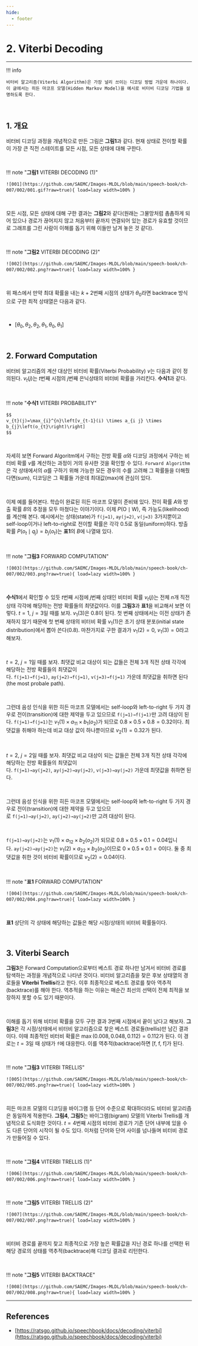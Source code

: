 ```yaml
---
hide:
  - footer
---
```


# 2. Viterbi Decoding

---

!!! info

    비터비 알고리즘(Viterbi Algorithm)은 가장 널리 쓰이는 디코딩 방법 가운데 하나이다. 이 글에서는 히든 마코프 모델(Hidden Markov Model)을 예시로 비터비 디코딩 기법을 설명하도록 한다.

<br/>

## 1. 개요

비터비 디코딩 과정을 개념적으로 만든 그림은 **그림1**과 같다. 현재 상태로 전이할 확률이 가장 큰 직전 스테이트를 모든 시점, 모든 상태에 대해 구한다.

<br/>

!!! note "**그림1** VITERBI DECODING (1)"

    ![001](https://github.com/SAEMC/Images-MLDL/blob/main/speech-book/ch-007/002/001.gif?raw=true){ load=lazy width=100% }

<br/>

모든 시점, 모든 상태에 대해 구한 결과는 **그림2**와 같다(원래는 그물망처럼 촘촘하게 되어 있으나 경로가 끊어지지 않고 처음부터 끝까지 연결되어 있는 경로가 유효할 것이므로 그래프를 그린 사람이 이해를 돕기 위해 이들만 남겨 놓은 것 같다).

<br/>

!!! note "**그림2** VITERBI DECODING (2)"

    ![002](https://github.com/SAEMC/Images-MLDL/blob/main/speech-book/ch-007/002/002.png?raw=true){ load=lazy width=100% }

<br/>

위 패스에서 만약 최대 확률을 내는 $k+2$번째 시점의 상태가 $\theta_{0}$라면 backtrace 방식으로 구한 최적 상태열은 다음과 같다.

<br/>

- $\left[\theta_{0}, \theta_{2}, \theta_{2}, \theta_{1}, \theta_{0}, \theta_{1}\right]$

<br/>

## 2. Forward Computation

비터비 알고리즘의 계산 대상인 비터비 확률(Viterbi Probability) $v$는 다음과 같이 정의된다. $v_{t}(j)$는 $t$번째 시점의 $j$번째 은닉상태의 비터비 확률을 가리킨다. **수식1**과 같다.

<br/>

!!! note "**수식1** VITERBI PROBABILITY"

    $$
    v_{t}(j)=\max_{i}^{n}\left[v_{t-1}(i) \times a_{i j} \times b_{j}\left(o_{t}\right)\right]
    $$

<br/>

자세히 보면 Forward Algoritm에서 구하는 전방 확률 $\alpha$와 디코딩 과정에서 구하는 비터비 확률 $v$를 계산하는 과정이 거의 유사한 것을 확인할 수 있다. `Forward Algorithm`은 각 상태에서의 $\alpha$를 구하기 위해 가능한 모든 경우의 수를 고려해 그 확률들을 더해줬다면(sum), 디코딩은 그 확률들 가운데 최대값(max)에 관심이 있다.

<br/>

이제 예를 들어본다. 학습이 완료된 히든 마코프 모델이 준비돼 있다. 전이 확률 $A$와 방출 확률 $B$의 추정을 모두 마쳤다는 이야기이다. 이제 $P(\mathrm{O} \mid \mathrm{W})$, 즉 가능도(likelihood)를 계산해 본다. 예시에서는 상태(state)가 `f(j=1)`, `ay(j=2)`, `v(j=3)` 3가지뿐이고 self-loop이거나 left-to-right로 전이할 확률은 각각 0.5로 동일(uniform)하다. 방출확률 $P\left(o_{t} \mid q_{j}\right)=b_{j}\left(o_{t}\right)$는 **표1**의 $B$에 나열돼 있다.

<br/>

!!! note "**그림3** FORWARD COMPUTATION"

    ![003](https://github.com/SAEMC/Images-MLDL/blob/main/speech-book/ch-007/002/003.png?raw=true){ load=lazy width=100% }

<br/>

**수식1**에서 확인할 수 있듯 $t$번째 시점에 $j$번째 상태인 비터비 확률 $v_{t}(j)$는 전체 $n$개 직전 상태 각각에 해당하는 전방 확률들의 최댓값이다. 이를 **그림3**과 **표1**을 비교해서 보면 이렇다. $t=1$, $j=3$일 때를 보자. $v_{1}(3)$은 0.8이 된다. 첫 번째 상태에서는 이전 상태가 존재하지 않기 때문에 첫 번째 상태의 비터비 확률 $v_{1}(1)$은 초기 상태 분포(initial state distribution)에서 뽑아 쓴다(0.8). 마찬가지로 구한 결과가 $v_{1}(2)=0$, $v_{1}(3)=0$라고 해보자.

<br/>

$t=2$, $j=1$일 때를 보자. 최댓값 비교 대상이 되는 값들은 전체 3개 직전 상태 각각에 해당하는 전방 확률들의 최댓값이다. `f(j=1)→f(j=1)`, `ay(j=2)→f(j=1)`, `v(j=3)→f(j=1)` 가운데 최댓값을 취하면 된다(the most probale path).

<br/>

그런데 음성 인식을 위한 히든 마코프 모델에서는 self-loop와 left-to-right 두 가지 경우로 전이(transition)에 대한 제약을 두고 있으므로 `f(j=1)→f(j=1)`만 고려 대상이 된다. `f(j=1)→f(j=1)`는 $v_{1}(1) \times a_{11} \times b_{1}\left(o_{2}\right)$가 되므로 $0.8 \times 0.5 \times 0.8=0.32$이다. 최댓값을 취해야 하는데 비교 대상 값이 하나뿐이므로 $v_{2}(1)=0.32$가 된다.

<br/>

$t=2$, $j=2$일 때를 보자. 최댓값 비교 대상이 되는 값들은 전체 3개 직전 상태 각각에 해당하는 전방 확률들의 최댓값이다. `f(j=1)→ay(j=2)`, `ay(j=2)→ay(j=2)`, `v(j=3)→ay(j=2)` 가운데 최댓값을 취하면 된다.

<br/>

그런데 음성 인식을 위한 히든 마코프 모델에서는 self-loop와 left-to-right 두 가지 경우로 전이(transition)에 대한 제약을 두고 있으므로 `f(j=1)→ay(j=2)`, `ay(j=2)→ay(j=2)`만 고려 대상이 된다.

<br/>

`f(j=1)→ay(j=2)`는 $v_{1}(1) \times a_{12} \times b_{2}\left(o_{2}\right)$가 되므로 $0.8 \times 0.5 \times 0.1=0.04$입니다. `ay(j=2)→ay(j=2)`는 $v_{1}(2) \times a_{22} \times b_{2}\left(o_{2}\right)$이므로 $0 \times 0.5 \times 0.1=0$이다. 둘 중 최댓값을 취한 것이 비터비 확률이므로 $v_{2}(2)=0.04$이다.

<br/>

!!! note "**표1** FORWARD COMPUTATION"

    ![004](https://github.com/SAEMC/Images-MLDL/blob/main/speech-book/ch-007/002/004.png?raw=true){ load=lazy width=100% }

<br/>

**표1** 상단의 각 상태에 해당하는 값들은 해당 시점/상태의 비터비 확률들이다.

<br/>

## 3. Viterbi Search

**그림3**은 Forward Computation으로부터 베스트 경로 하나만 남겨서 비터비 경로를 탐색하는 과정을 개념적으로 나타낸 것이다. 비터비 알고리즘을 찾은 후보 상태열의 경로들을 **Viterbi Trellis**라고 한다. 이후 최종적으로 베스트 경로를 찾아 역추적(backtrace)를 해야 한다. 역추적을 하는 이유는 매순간 최선의 선택이 전체 최적을 보장하지 못할 수도 있기 때문이다.

<br/>

이해를 돕기 위해 비터비 확률을 모두 구한 결과 3번째 시점에서 끝이 났다고 해보자. **그림3**은 각 시점/상태에서 비터비 알고리즘으로 찾은 베스트 경로들(trellis)만 남긴 결과이다. 이때 최종적인 비터비 확률은 $\max (0.008,0.048,0.112)=0.112$가 된다. 이 경로는 $t=3$일 때 상태가 `f`에 대응한다. 이를 역추적(backtrace)하면 [f, f, f]가 된다.

<br/>

!!! note "**그림3** VITERBI TRELLIS"

    ![005](https://github.com/SAEMC/Images-MLDL/blob/main/speech-book/ch-007/002/005.png?raw=true){ load=lazy width=100% }

<br/>

히든 마코프 모델의 디코딩을 바이그램 등 단어 수준으로 확대하더라도 비터비 알고리즘은 동일하게 적용한다. **그림4**, **그림5**는 바이그램(bigram) 모델의 Viterbi Trellis를 개념적으로 도식화한 것이다. $t=4$번째 시점의 비터비 경로가 기존 단어 내부에 있을 수도 다른 단어의 시작이 될 수도 있다. 이처럼 단어와 단어 사이를 넘나들며 비터비 경로가 만들어질 수 있다.

<br/>

!!! note "**그림4** VITERBI TRELLIS (1)"

    ![006](https://github.com/SAEMC/Images-MLDL/blob/main/speech-book/ch-007/002/006.png?raw=true){ load=lazy width=100% }

<br/>

!!! note "**그림5** VITERBI TRELLIS (2)"

    ![007](https://github.com/SAEMC/Images-MLDL/blob/main/speech-book/ch-007/002/007.png?raw=true){ load=lazy width=100% }

<br/>

비터비 경로를 끝까지 찾고 최종적으로 가장 높은 확률값을 지닌 경로 하나를 선택한 뒤 해당 경로의 상태를 역추적(backtrace)해 디코딩 결과로 리턴한다.

<br/>

!!! note "**그림5** VITERBI BACKTRACE"

    ![008](https://github.com/SAEMC/Images-MLDL/blob/main/speech-book/ch-007/002/008.png?raw=true){ load=lazy width=100% }

---

## References

- [https://ratsgo.github.io/speechbook/docs/decoding/viterbi](https://ratsgo.github.io/speechbook/docs/decoding/viterbi)
